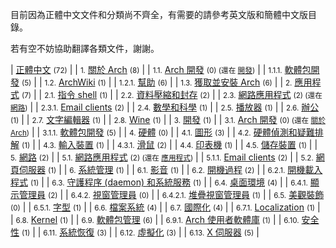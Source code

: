 目前因為正體中文文件和分類尚不齊全，有需要的請參考英文版和簡體中文版目錄。

若有空不妨協助翻譯各類文件，謝謝。

| [正體中文](/index.php/Category:%E6%AD%A3%E9%AB%94%E4%B8%AD%E6%96%87 "Category:正體中文") <small>(72)</small> |
| <small>1.</small> [關於 Arch](/index.php/Category:About_Arch_(%E6%AD%A3%E9%AB%94%E4%B8%AD%E6%96%87) "Category:About Arch (正體中文)") <small>(8)</small> |
| <small>1.1.</small> [Arch 開發](/index.php/Category:Arch_development_(%E6%AD%A3%E9%AB%94%E4%B8%AD%E6%96%87) "Category:Arch development (正體中文)") <small>(0) (還在 [開發](/index.php/Category:Development_(%E6%AD%A3%E9%AB%94%E4%B8%AD%E6%96%87) "Category:Development (正體中文)"))</small> |
| <small>1.1.1.</small> [軟體包開發](/index.php/Category:Package_development_(%E6%AD%A3%E9%AB%94%E4%B8%AD%E6%96%87) "Category:Package development (正體中文)") <small>(5)</small> |
| <small>1.2.</small> [ArchWiki](/index.php/Category:ArchWiki_(%E6%AD%A3%E9%AB%94%E4%B8%AD%E6%96%87) "Category:ArchWiki (正體中文)") <small>(1)</small> |
| <small>1.2.1.</small> [幫助](/index.php/Category:Help_(%E6%AD%A3%E9%AB%94%E4%B8%AD%E6%96%87) "Category:Help (正體中文)") <small>(6)</small> |
| <small>1.3.</small> [獲取並安裝 Arch](/index.php/Category:Getting_and_installing_Arch_(%E6%AD%A3%E9%AB%94%E4%B8%AD%E6%96%87) "Category:Getting and installing Arch (正體中文)") <small>(6)</small> |
| <small>2.</small> [應用程式](/index.php/Category:Applications_(%E6%AD%A3%E9%AB%94%E4%B8%AD%E6%96%87) "Category:Applications (正體中文)") <small>(7)</small> |
| <small>2.1.</small> [指令 shell](/index.php/Category:Command_shells_(%E6%AD%A3%E9%AB%94%E4%B8%AD%E6%96%87) "Category:Command shells (正體中文)") <small>(1)</small> |
| <small>2.2.</small> [資料壓縮和封存](/index.php/Category:Data_compression_and_archiving_(%E6%AD%A3%E9%AB%94%E4%B8%AD%E6%96%87) "Category:Data compression and archiving (正體中文)") <small>(2)</small> |
| <small>2.3.</small> [網路應用程式](/index.php/Category:Internet_applications_(%E6%AD%A3%E9%AB%94%E4%B8%AD%E6%96%87) "Category:Internet applications (正體中文)") <small>(2) (還在 [網路](/index.php/Category:Networking_(%E6%AD%A3%E9%AB%94%E4%B8%AD%E6%96%87) "Category:Networking (正體中文)"))</small> |
| <small>2.3.1.</small> [Email clients](/index.php/Category:Email_clients_(%E6%AD%A3%E9%AB%94%E4%B8%AD%E6%96%87) "Category:Email clients (正體中文)") <small>(2)</small> |
| <small>2.4.</small> [數學和科學](/index.php/Category:Mathematics_and_science_(%E6%AD%A3%E9%AB%94%E4%B8%AD%E6%96%87) "Category:Mathematics and science (正體中文)") <small>(1)</small> |
| <small>2.5.</small> [播放器](/index.php/Category:Multimedia_players_(%E6%AD%A3%E9%AB%94%E4%B8%AD%E6%96%87) "Category:Multimedia players (正體中文)") <small>(1)</small> |
| <small>2.6.</small> [辦公](/index.php/Category:Office_(%E6%AD%A3%E9%AB%94%E4%B8%AD%E6%96%87) "Category:Office (正體中文)") <small>(1)</small> |
| <small>2.7.</small> [文字編輯器](/index.php/Category:Text_editors_(%E6%AD%A3%E9%AB%94%E4%B8%AD%E6%96%87) "Category:Text editors (正體中文)") <small>(1)</small> |
| <small>2.8.</small> [Wine](/index.php/Category:Wine_(%E6%AD%A3%E9%AB%94%E4%B8%AD%E6%96%87) "Category:Wine (正體中文)") <small>(1)</small> |
| <small>3.</small> [開發](/index.php/Category:Development_(%E6%AD%A3%E9%AB%94%E4%B8%AD%E6%96%87) "Category:Development (正體中文)") <small>(1)</small> |
| <small>3.1.</small> [Arch 開發](/index.php/Category:Arch_development_(%E6%AD%A3%E9%AB%94%E4%B8%AD%E6%96%87) "Category:Arch development (正體中文)") <small>(0) (還在 [關於 Arch](/index.php/Category:About_Arch_(%E6%AD%A3%E9%AB%94%E4%B8%AD%E6%96%87) "Category:About Arch (正體中文)"))</small> |
| <small>3.1.1.</small> [軟體包開發](/index.php/Category:Package_development_(%E6%AD%A3%E9%AB%94%E4%B8%AD%E6%96%87) "Category:Package development (正體中文)") <small>(5)</small> |
| <small>4.</small> [硬體](/index.php/Category:Hardware_(%E6%AD%A3%E9%AB%94%E4%B8%AD%E6%96%87) "Category:Hardware (正體中文)") <small>(0)</small> |
| <small>4.1.</small> [圖形](/index.php/Category:Graphics_(%E6%AD%A3%E9%AB%94%E4%B8%AD%E6%96%87) "Category:Graphics (正體中文)") <small>(3)</small> |
| <small>4.2.</small> [硬體偵測和疑難排解](/index.php/Category:Hardware_detection_and_troubleshooting_(%E6%AD%A3%E9%AB%94%E4%B8%AD%E6%96%87) "Category:Hardware detection and troubleshooting (正體中文)") <small>(1)</small> |
| <small>4.3.</small> [輸入裝置](/index.php/Category:Input_devices_(%E6%AD%A3%E9%AB%94%E4%B8%AD%E6%96%87) "Category:Input devices (正體中文)") <small>(1)</small> |
| <small>4.3.1.</small> [滑鼠](/index.php/Category:Mice_(%E6%AD%A3%E9%AB%94%E4%B8%AD%E6%96%87) "Category:Mice (正體中文)") <small>(2)</small> |
| <small>4.4.</small> [印表機](/index.php/Category:Printers_(%E6%AD%A3%E9%AB%94%E4%B8%AD%E6%96%87) "Category:Printers (正體中文)") <small>(1)</small> |
| <small>4.5.</small> [儲存裝置](/index.php/Category:Storage_(%E6%AD%A3%E9%AB%94%E4%B8%AD%E6%96%87) "Category:Storage (正體中文)") <small>(1)</small> |
| <small>5.</small> [網路](/index.php/Category:Networking_(%E6%AD%A3%E9%AB%94%E4%B8%AD%E6%96%87) "Category:Networking (正體中文)") <small>(2)</small> |
| <small>5.1.</small> [網路應用程式](/index.php/Category:Internet_applications_(%E6%AD%A3%E9%AB%94%E4%B8%AD%E6%96%87) "Category:Internet applications (正體中文)") <small>(2) (還在 [應用程式](/index.php/Category:Applications_(%E6%AD%A3%E9%AB%94%E4%B8%AD%E6%96%87) "Category:Applications (正體中文)"))</small> |
| <small>5.1.1.</small> [Email clients](/index.php/Category:Email_clients_(%E6%AD%A3%E9%AB%94%E4%B8%AD%E6%96%87) "Category:Email clients (正體中文)") <small>(2)</small> |
| <small>5.2.</small> [網頁伺服器](/index.php/Category:Web_server_(%E6%AD%A3%E9%AB%94%E4%B8%AD%E6%96%87) "Category:Web server (正體中文)") <small>(1)</small> |
| <small>6.</small> [系統管理](/index.php/Category:System_administration_(%E6%AD%A3%E9%AB%94%E4%B8%AD%E6%96%87) "Category:System administration (正體中文)") <small>(1)</small> |
| <small>6.1.</small> [影音](/index.php/Category:Audio/Video_(%E6%AD%A3%E9%AB%94%E4%B8%AD%E6%96%87) "Category:Audio/Video (正體中文)") <small>(1)</small> |
| <small>6.2.</small> [開機過程](/index.php/Category:Boot_process_(%E6%AD%A3%E9%AB%94%E4%B8%AD%E6%96%87) "Category:Boot process (正體中文)") <small>(2)</small> |
| <small>6.2.1.</small> [開機載入程式](/index.php/Category:Boot_loaders_(%E6%AD%A3%E9%AB%94%E4%B8%AD%E6%96%87) "Category:Boot loaders (正體中文)") <small>(1)</small> |
| <small>6.3.</small> [守護程序 (daemon) 和系統服務](/index.php/Category:Daemons_and_system_services_(%E6%AD%A3%E9%AB%94%E4%B8%AD%E6%96%87) "Category:Daemons and system services (正體中文)") <small>(1)</small> |
| <small>6.4.</small> [桌面環境](/index.php/Category:Desktop_environments_(%E6%AD%A3%E9%AB%94%E4%B8%AD%E6%96%87) "Category:Desktop environments (正體中文)") <small>(4)</small> |
| <small>6.4.1.</small> [顯示管理員](/index.php/Category:Display_managers_(%E6%AD%A3%E9%AB%94%E4%B8%AD%E6%96%87) "Category:Display managers (正體中文)") <small>(2)</small> |
| <small>6.4.2.</small> [視窗管理員](/index.php/Category:Window_managers_(%E6%AD%A3%E9%AB%94%E4%B8%AD%E6%96%87) "Category:Window managers (正體中文)") <small>(0)</small> |
| <small>6.4.2.1.</small> [堆疊視窗管理員](/index.php/Category:Stacking_WMs_(%E6%AD%A3%E9%AB%94%E4%B8%AD%E6%96%87) "Category:Stacking WMs (正體中文)") <small>(1)</small> |
| <small>6.5.</small> [美觀裝飾](/index.php/Category:Eye_candy_(%E6%AD%A3%E9%AB%94%E4%B8%AD%E6%96%87) "Category:Eye candy (正體中文)") <small>(0)</small> |
| <small>6.5.1.</small> [字型](/index.php/Category:Fonts_(%E6%AD%A3%E9%AB%94%E4%B8%AD%E6%96%87) "Category:Fonts (正體中文)") <small>(1)</small> |
| <small>6.6.</small> [檔案系統](/index.php/Category:File_systems_(%E6%AD%A3%E9%AB%94%E4%B8%AD%E6%96%87) "Category:File systems (正體中文)") <small>(4)</small> |
| <small>6.7.</small> [國際化](/index.php/Category:Internationalization_(%E6%AD%A3%E9%AB%94%E4%B8%AD%E6%96%87) "Category:Internationalization (正體中文)") <small>(4)</small> |
| <small>6.7.1.</small> [Localization](/index.php/Category:Localization_(%E6%AD%A3%E9%AB%94%E4%B8%AD%E6%96%87) "Category:Localization (正體中文)") <small>(1)</small> |
| <small>6.8.</small> [Kernel](/index.php/Category:Kernel_(%E6%AD%A3%E9%AB%94%E4%B8%AD%E6%96%87) "Category:Kernel (正體中文)") <small>(1)</small> |
| <small>6.9.</small> [軟體包管理](/index.php/Category:Package_management_(%E6%AD%A3%E9%AB%94%E4%B8%AD%E6%96%87) "Category:Package management (正體中文)") <small>(6)</small> |
| <small>6.9.1.</small> [Arch 使用者軟體庫](/index.php/Category:Arch_User_Repository_(%E6%AD%A3%E9%AB%94%E4%B8%AD%E6%96%87) "Category:Arch User Repository (正體中文)") <small>(1)</small> |
| <small>6.10.</small> [安全性](/index.php/Category:Security_(%E6%AD%A3%E9%AB%94%E4%B8%AD%E6%96%87) "Category:Security (正體中文)") <small>(1)</small> |
| <small>6.11.</small> [系統恢復](/index.php/Category:System_recovery_(%E6%AD%A3%E9%AB%94%E4%B8%AD%E6%96%87) "Category:System recovery (正體中文)") <small>(3)</small> |
| <small>6.12.</small> [虛擬化](/index.php/Category:Virtualization_(%E6%AD%A3%E9%AB%94%E4%B8%AD%E6%96%87) "Category:Virtualization (正體中文)") <small>(3)</small> |
| <small>6.13.</small> [X 伺服器](/index.php/Category:X_server_(%E6%AD%A3%E9%AB%94%E4%B8%AD%E6%96%87) "Category:X server (正體中文)") <small>(5)</small> |
